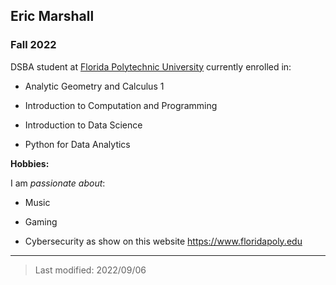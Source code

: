 ## Eric Marshall

### Fall 2022

DSBA student at [Florida Polytechnic University](https://www.floridapoly.edu) currently enrolled in: 

- Analytic Geometry and Calculus 1

- Introduction to Computation and Programming

- Introduction to Data Science

- Python for Data Analytics

**Hobbies:**

I am _passionate about_:

- Music

- Gaming

- Cybersecurity as show on this website <https://www.floridapoly.edu>

***

> Last modified: 2022/09/06
